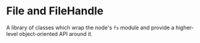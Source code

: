 # File and FileHandle

A library of classes which wrap the node's `fs` module and provide
a higher-level object-oriented API around it.
